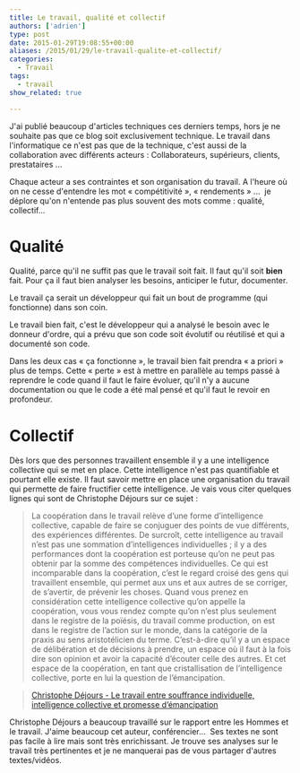 ```yaml
---
title: Le travail, qualité et collectif
authors: ['adrien']
type: post
date: 2015-01-29T19:08:55+00:00
aliases: /2015/01/29/le-travail-qualite-et-collectif/
categories:
  - Travail
tags:
  - travail
show_related: true

---
```

J'ai publié beaucoup d'articles techniques ces derniers temps, hors je ne souhaite pas que ce blog soit exclusivement technique. Le travail dans l'informatique ce n'est pas que de la technique, c'est aussi de la collaboration avec différents acteurs : Collaborateurs, supérieurs, clients, prestataires ...

Chaque acteur a ses contraintes et son organisation du travail. A l'heure où on ne cesse d'entendre les mot « compétitivité », « rendements » ...  je déplore qu'on n'entende pas plus souvent des mots comme : qualité, collectif...

# Qualité

Qualité, parce qu'il ne suffit pas que le travail soit fait. Il faut qu'il soit **bien** fait. Pour ça il faut bien analyser les besoins, anticiper le futur, documenter.

Le travail ça serait un développeur qui fait un bout de programme (qui fonctionne) dans son coin.

Le travail bien fait, c'est le développeur qui a analysé le besoin avec le donneur d'ordre, qui a prévu que son code soit évolutif ou réutilisé et qui a documenté son code.

Dans les deux cas « ça fonctionne », le travail bien fait prendra « a priori » plus de temps. Cette « perte » est à mettre en parallèle au temps passé à reprendre le code quand il faut le faire évoluer, qu'il n'y a aucune documentation ou que le code a été mal pensé et qu'il faut le revoir en profondeur.

# Collectif

Dès lors que des personnes travaillent ensemble il y a une intelligence collective qui se met en place. Cette intelligence n'est pas quantifiable et pourtant elle existe. Il faut savoir mettre en place une organisation du travail qui permette de faire fructifier cette intelligence. Je vais vous citer quelques lignes qui sont de Christophe Déjours sur ce sujet :

> La coopération dans le travail relève d’une forme d’intelligence collective, capable de faire se conjuguer des points de vue différents, des expériences différentes. De surcroît, cette intelligence au travail n’est pas une sommation d’intelligences individuelles ; il y a des performances dont la coopération est porteuse qu’on ne peut pas obtenir par la somme des compétences individuelles. Ce qui est incomparable dans la coopération, c’est le regard croisé des gens qui travaillent ensemble, qui permet aux uns et aux autres de se corriger, de s’avertir, de prévenir les choses. Quand vous prenez en considération cette intelligence collective qu’on appelle la coopération, vous vous rendez compte qu’on n’est plus seulement dans le registre de la poïésis, du travail comme production, on est dans le registre de l’action sur le monde, dans la catégorie de la praxis au sens aristotélicien du terme. C’est-à-dire qu’il y a un espace de délibération et de décisions à prendre, un espace où il faut à la fois dire son opinion et avoir la capacité d’écouter celle des autres. Et cet espace de la coopération, en tant que cristallisation de l’intelligence collective, porte en lui la question de l’émancipation.

> [Christophe Déjours - Le travail entre souffrance individuelle, intelligence collective et promesse d’émancipation](http://www.lesujetdanslacite.com/1/upload/entretiendejoursnumero1.pdf)

Christophe Déjours a beaucoup travaillé sur le rapport entre les Hommes et le travail. J'aime beaucoup cet auteur, conférencier...  Ses textes ne sont pas facile à lire mais sont très enrichissant. Je trouve ses analyses sur le travail très pertinentes et je ne manquerai pas de vous partager d'autres textes/vidéos.
